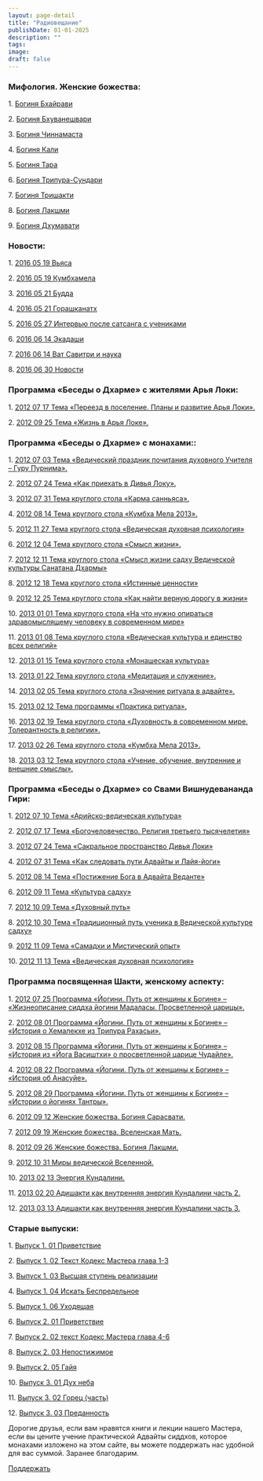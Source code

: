 ```yaml
---
layout: page-detail
title: "Радиовещание"
publishDate: 01-01-2025
description: ""
tags:
image:
draft: false
---
```


### Мифология. Женские божества:

1\. [Богиня Бхайрави](/audiogallery/radioveshchanie/mifologiya-zhenskie-bojestva/33998/)

2\. [Богиня Бхуванешвари](/audiogallery/radioveshchanie/mifologiya-zhenskie-bojestva/33999/)

3\. [Богиня Чиннамаста](/audiogallery/radioveshchanie/mifologiya-zhenskie-bojestva/34000/)

4\. [Богиня Кали](/audiogallery/radioveshchanie/mifologiya-zhenskie-bojestva/34001/)

5\. [Богиня Тара](/audiogallery/radioveshchanie/mifologiya-zhenskie-bojestva/34002/)

6\. [Богиня Трипура-Сундари](/audiogallery/radioveshchanie/mifologiya-zhenskie-bojestva/34003/)

7\. [Богиня Тришакти](/audiogallery/radioveshchanie/mifologiya-zhenskie-bojestva/34004/)

8\. [Богиня Лакшми](/audiogallery/radioveshchanie/mifologiya-zhenskie-bojestva/34005/)

9\. [Богиня Дхумавати](/audiogallery/radioveshchanie/mifologiya-zhenskie-bojestva/34006/)

### Новости:

1\. [2016 05 19 Вьяса](/audiogallery/radioveshchanie/novosti/14406/)

2\. [2016 05 19 Кумбхамела](/audiogallery/radioveshchanie/novosti/14407/)

3\. [2016 05 21 Будда](/audiogallery/radioveshchanie/novosti/14408/)

4\. [2016 05 21 Горашканатх](/audiogallery/radioveshchanie/novosti/14409/)

5\. [2016 05 27 Интервью после сатсанга с учениками](/audiogallery/radioveshchanie/novosti/14410/)

6\. [2016 06 14 Экадаши](/audiogallery/radioveshchanie/novosti/14411/)

7\. [2016 06 14 Ват Савитри и наука](/audiogallery/radioveshchanie/novosti/14412/)

8\. [2016 06 30 Новости](/audiogallery/radioveshchanie/novosti/14413/)

### Программа «Беседы о Дхарме» с жителями Арья Локи:

1\. [2012 07 17 Тема «Переезд в поселение. Планы и развитие Арья Локи».](/audiogallery/radioveshchanie/programma-besedy-o-dkharme-s-zhitelyami-arya-loki/14467/)

2\. [2012 09 25 Тема «Жизнь в Арья Локе».](/audiogallery/radioveshchanie/programma-besedy-o-dkharme-s-zhitelyami-arya-loki/14468/)

### Программа «Беседы о Дхарме» с монахами::

1\. [2012 07 03 Тема «Ведический праздник почитания духовного Учителя – Гуру Пурнима».](/audiogallery/radioveshchanie/programma-besedy-o-dkharme-s-monakhami/14427/)

2\. [2012 07 24 Тема «Как приехать в Дивья Локу».](/audiogallery/radioveshchanie/programma-besedy-o-dkharme-s-monakhami/14428/)

3\. [2012 07 31 Тема круглого стола «Карма санньяса».](/audiogallery/radioveshchanie/programma-besedy-o-dkharme-s-monakhami/14429/)

4\. [2012 08 14 Тема круглого стола «Кумбха Мела 2013».](/audiogallery/radioveshchanie/programma-besedy-o-dkharme-s-monakhami/14430/)

5\. [2012 11 27 Тема круглого стола «Ведическая духовная психология»](/audiogallery/radioveshchanie/programma-besedy-o-dkharme-s-monakhami/14431/)

6\. [2012 12 04 Тема круглого стола «Смысл жизни».](/audiogallery/radioveshchanie/programma-besedy-o-dkharme-s-monakhami/14432/)

7\. [2012 12 11 Тема круглого стола «Смысл жизни садху Ведической культуры Санатана Дхармы»](/audiogallery/radioveshchanie/programma-besedy-o-dkharme-s-monakhami/14433/)

8\. [2012 12 18 Тема круглого стола «Истинные ценности»](/audiogallery/radioveshchanie/programma-besedy-o-dkharme-s-monakhami/14434/)

9\. [2012 12 25 Тема круглого стола «Как найти верную дорогу в жизни»](/audiogallery/radioveshchanie/programma-besedy-o-dkharme-s-monakhami/14435/)

10\. [2013 01 01 Тема круглого стола «На что нужно опираться здравомыслящему человеку в современном мире»](/audiogallery/radioveshchanie/programma-besedy-o-dkharme-s-monakhami/14436/)

11\. [2013 01 08 Тема круглого стола «Ведическая культура и единство всех религий»](/audiogallery/radioveshchanie/programma-besedy-o-dkharme-s-monakhami/14437/)

12\. [2013 01 15 Тема круглого стола «Монашеская культура»](/audiogallery/radioveshchanie/programma-besedy-o-dkharme-s-monakhami/14438/)

13\. [2013 01 22 Тема круглого стола «Медитация и служение».](/audiogallery/radioveshchanie/programma-besedy-o-dkharme-s-monakhami/14439/)

14\. [2013 02 05 Тема круглого стола «Значение ритуала в адвайте».](/audiogallery/radioveshchanie/programma-besedy-o-dkharme-s-monakhami/14440/)

15\. [2013 02 12 Тема программы «Практика ритуала».](/audiogallery/radioveshchanie/programma-besedy-o-dkharme-s-monakhami/14441/)

16\. [2013 02 19 Тема круглого стола «Духовность в современном мире. Толерантность в религии».](/audiogallery/radioveshchanie/programma-besedy-o-dkharme-s-monakhami/14442/)

17\. [2013 02 26 Тема круглого стола «Кумбха Мела 2013».](/audiogallery/radioveshchanie/programma-besedy-o-dkharme-s-monakhami/14443/)

18\. [2013 03 12 Тема круглого стола «Учение, обучение, внутренние и внешние смыслы».](/audiogallery/radioveshchanie/programma-besedy-o-dkharme-s-monakhami/14444/)

### Программа «Беседы о Дхарме» со Свами Вишнудевананда Гири:

1\. [2012 07 10 Тема «Арийско-ведическая культура»](/audiogallery/radioveshchanie/programma-besedy-o-dkharme-so-svami-vishnudevananda-giri/14417/)

2\. [2012 07 17 Тема «Богочеловечество. Религия третьего тысячелетия»](/audiogallery/radioveshchanie/programma-besedy-o-dkharme-so-svami-vishnudevananda-giri/14418/)

3\. [2012 07 24 Тема «Сакральное пространство Дивья Локи»](/audiogallery/radioveshchanie/programma-besedy-o-dkharme-so-svami-vishnudevananda-giri/14419/)

4\. [2012 07 31 Тема «Как следовать пути Адвайты и Лайя-йоги»](/audiogallery/radioveshchanie/programma-besedy-o-dkharme-so-svami-vishnudevananda-giri/14420/)

5\. [2012 08 14 Тема «Постижение Бога в Адвайта Веданте»](/audiogallery/radioveshchanie/programma-besedy-o-dkharme-so-svami-vishnudevananda-giri/14421/)

6\. [2012 09 11 Тема «Культура садху»](/audiogallery/radioveshchanie/programma-besedy-o-dkharme-so-svami-vishnudevananda-giri/14422/)

7\. [2012 10 09 Тема «Духовный путь»](/audiogallery/radioveshchanie/programma-besedy-o-dkharme-so-svami-vishnudevananda-giri/14423/)

8\. [2012 10 30 Тема «Традиционный путь ученика в Ведической культуре садху»](/audiogallery/radioveshchanie/programma-besedy-o-dkharme-so-svami-vishnudevananda-giri/14424/)

9\. [2012 11 09 Тема «Самадхи и Мистический опыт»](/audiogallery/radioveshchanie/programma-besedy-o-dkharme-so-svami-vishnudevananda-giri/14425/)

10\. [2012 11 13 Тема «Ведическая духовная психология»](/audiogallery/radioveshchanie/programma-besedy-o-dkharme-so-svami-vishnudevananda-giri/14426/)

### Программа посвященная Шакти, женскому аспекту:

1\. [2012 07 25 Программа «Йогини. Путь от женщины к Богине» – «Жизнеописание сиддха йогини Мадаласы. Просветленной царицы».](/audiogallery/radioveshchanie/programma-posvyashchennaya-shakti-zhenskomu-aspektu/14449/)

2\. [2012 08 01 Программа «Йогини. Путь от женщины к Богине» – «История о Хемалекхе из Трипура Рахасьи».](/audiogallery/radioveshchanie/programma-posvyashchennaya-shakti-zhenskomu-aspektu/14450/)

3\. [2012 08 15 Программа «Йогини. Путь от женщины к Богине» – «История из «Йога Васиштхи» о просветленной царице Чудайле».](/audiogallery/radioveshchanie/programma-posvyashchennaya-shakti-zhenskomu-aspektu/14451/)

4\. [2012 08 22 Программа «Йогини. Путь от женщины к Богине» – «История об Анасуйе».](/audiogallery/radioveshchanie/programma-posvyashchennaya-shakti-zhenskomu-aspektu/14452/)

5\. [2012 08 29 Программа «Йогини. Путь от женщины к Богине» – «Истории о йогинях Тантры».](/audiogallery/radioveshchanie/programma-posvyashchennaya-shakti-zhenskomu-aspektu/14453/)

6\. [2012 09 12 Женские божества. Богиня Сарасвати.](/audiogallery/radioveshchanie/programma-posvyashchennaya-shakti-zhenskomu-aspektu/14454/)

7\. [2012 09 19 Женские божества. Вселенская Мать.](/audiogallery/radioveshchanie/programma-posvyashchennaya-shakti-zhenskomu-aspektu/14455/)

8\. [2012 09 26 Женские божества. Богиня Лакшми.](/audiogallery/radioveshchanie/programma-posvyashchennaya-shakti-zhenskomu-aspektu/14456/)

9\. [2012 10 31 Миры ведической Вселенной.](/audiogallery/radioveshchanie/programma-posvyashchennaya-shakti-zhenskomu-aspektu/14457/)

10\. [2013 02 13 Энергия Кундалини.](/audiogallery/radioveshchanie/programma-posvyashchennaya-shakti-zhenskomu-aspektu/14458/)

11\. [2013 02 20 Адишакти как внутренняя энергия Кундалини часть 2.](/audiogallery/radioveshchanie/programma-posvyashchennaya-shakti-zhenskomu-aspektu/14459/)

12\. [2013 03 13 Адишакти как внутренняя энергия Кундалини часть 3.](/audiogallery/radioveshchanie/programma-posvyashchennaya-shakti-zhenskomu-aspektu/14460/)

### Старые выпуски:

1\. [Выпуск 1\. 01 Приветствие](/audiogallery/radioveshchanie/starye-vypuski/14469/)

2\. [Выпуск 1\. 02 Текст Кодекс Мастера глава 1-3](/audiogallery/radioveshchanie/starye-vypuski/14470/)

3\. [Выпуск 1\. 03 Высшая ступень реализации](/audiogallery/radioveshchanie/starye-vypuski/14471/)

4\. [Выпуск 1\. 04 Искать Беспредельное](/audiogallery/radioveshchanie/starye-vypuski/14472/)

5\. [Выпуск 1\. 06 Уходящая](/audiogallery/radioveshchanie/starye-vypuski/14473/)

6\. [Выпуск 2\. 01 Приветствие](/audiogallery/radioveshchanie/starye-vypuski/14474/)

7\. [Выпуск 2\. 02 текст Кодекс Мастера глава 4-6](/audiogallery/radioveshchanie/starye-vypuski/14475/)

8\. [Выпуск 2\. 03 Непостижимое](/audiogallery/radioveshchanie/starye-vypuski/14476/)

9\. [Выпуск 2\. 05 Гайя](/audiogallery/radioveshchanie/starye-vypuski/14477/)

10\. [Выпуск 3\. 01 Дух неба](/audiogallery/radioveshchanie/starye-vypuski/14478/)

11\. [Выпуск 3\. 02 Горец (часть)](/audiogallery/radioveshchanie/starye-vypuski/14479/)

12\. [Выпуск 3\. 03 Преданность](/audiogallery/radioveshchanie/starye-vypuski/14480/)

Дорогие друзья, если вам нравятся книги и лекции нашего Мастера, если вы цените учение практической Адвайты сиддхов, которое монахами изложено на этом сайте, вы можете поддержать нас удобной для вас суммой. Заранее благодарим. 

  
[Поддержать](/1429) 

  
